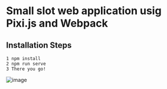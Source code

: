 # Small slot web application usig Pixi.js and Webpack

## Installation Steps

```
1 npm install
2 npm run serve
3 There you go!
```
![image](https://github.com/user-attachments/assets/978bfcd8-35c7-4b37-ad05-4a5ee957230f)
